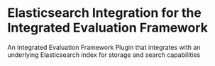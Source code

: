 # Elasticsearch Integration for the Integrated Evaluation Framework
An Integrated Evaluation Framework Plugin that integrates with an underlying Elasticsearch index for storage and search capabilities

